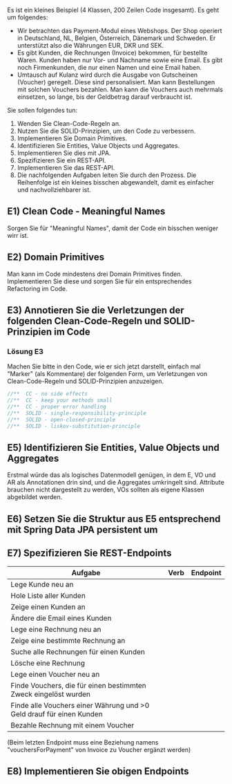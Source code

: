 Es ist ein kleines Beispiel (4 Klassen, 200 Zeilen Code insgesamt). Es geht um folgendes:

* Wir betrachten das Payment-Modul eines Webshops. Der Shop operiert in Deutschland, NL, Belgien, Österreich, Dänemark und Schweden. Er unterstützt also die Währungen EUR, DKR und SEK.
* Es gibt Kunden, die Rechnungen (Invoice) bekommen, für bestellte Waren. Kunden haben nur Vor- und Nachname sowie eine Email. Es gibt noch Firmenkunden, die nur einen Namen und eine Email haben.
* Umtausch auf Kulanz wird durch die Ausgabe von Gutscheinen (Voucher) geregelt. Diese sind personalisiert. Man kann Bestellungen mit solchen Vouchers bezahlen. Man kann die Vouchers auch mehrmals einsetzen, so lange, bis der Geldbetrag darauf verbraucht ist.

Sie sollen folgendes tun:

1. Wenden Sie Clean-Code-Regeln an.
1. Nutzen Sie die SOLID-Prinzipien, um den Code zu verbessern.
1. Implementieren Sie Domain Primitives.
1. Identifizieren Sie Entities, Value Objects und Aggregates.
1. Implementieren Sie dies mit JPA.
1. Spezifizieren Sie ein REST-API.
1. Implementieren Sie das REST-API.
1. Die nachfolgenden Aufgaben leiten Sie durch den Prozess. Die Reihenfolge ist ein kleines bisschen abgewandelt, damit es einfacher und nachvollziehbarer ist.


## E1) Clean Code - Meaningful Names

Sorgen Sie für "Meaningful Names", damit der Code ein bisschen weniger wirr ist.


## E2) Domain Primitives

Man kann im Code mindestens drei Domain Primitives finden. Implementieren Sie diese und sorgen Sie für ein entsprechendes Refactoring im Code.


## E3) Annotieren Sie die Verletzungen der folgenden Clean-Code-Regeln und SOLID-Prinzipien im Code

### Lösung E3

Machen Sie bitte in den Code, wie er sich jetzt darstellt, einfach mal "Marker" (als Kommentare) der folgenden Form, um Verletzungen von Clean-Code-Regeln und SOLID-Prinzipien anzuzeigen.

``` Java
//**  CC - no side effects
//**  CC - keep your methods small
//**  CC - proper error handling
//**  SOLID - single-responsibility-principle
//**  SOLID - open-closed-principle
//**  SOLID - liskov-substitution-principle
```


## E5) Identifizieren Sie Entities, Value Objects und Aggregates

Erstmal würde das als logisches Datenmodell genügen, in dem E, VO und AR als Annotationen drin sind, und die Aggregates umkringelt sind. Attribute brauchen nicht dargestellt zu werden, VOs sollten als eigene Klassen abgebildet werden.


## E6) Setzen Sie die Struktur aus E5 entsprechend mit Spring Data JPA persistent um


## E7) Spezifizieren Sie REST-Endpoints


| Aufgabe                                                              | Verb | Endpoint |
|----------------------------------------------------------------------|------|----------|
| Lege Kunde neu an                                                    |      |          |
| Hole Liste aller Kunden                                              |      |          |
| Zeige einen Kunden an                                                |      |          |
| Ändere die Email eines Kunden                                        |      |          |
| Lege eine Rechnung neu an                                            |      |          |
| Zeige eine bestimmte Rechnung an                                     |      |          |
| Suche alle Rechnungen für einen Kunden                               |      |          |
| Lösche eine Rechnung                                                 |      |          |
| Lege einen Voucher neu an                                            |      |          |
| Finde Vouchers, die für einen bestimmten Zweck eingelöst wurden      |      |          |
| Finde alle Vouchers einer Währung und >0 Geld drauf für einen Kunden |      |          |
| Bezahle Rechnung mit einem Voucher                                   |      |          |

(Beim letzten Endpoint muss eine Beziehung namens "vouchersForPayment" von Invoice zu Voucher ergänzt werden)


## E8) Implementieren Sie obigen Endpoints



